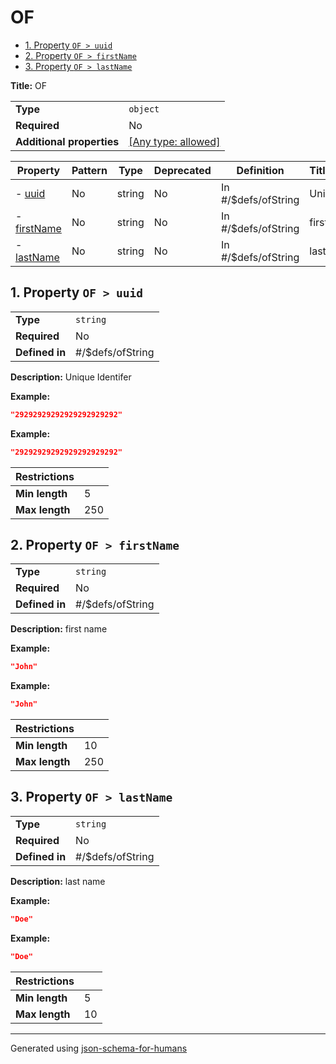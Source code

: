 # OF

- [1. Property `OF > uuid`](#uuid)
- [2. Property `OF > firstName`](#firstName)
- [3. Property `OF > lastName`](#lastName)

**Title:** OF

|                           |                                                                           |
| ------------------------- | ------------------------------------------------------------------------- |
| **Type**                  | `object`                                                                  |
| **Required**              | No                                                                        |
| **Additional properties** | [[Any type: allowed]](# "Additional Properties of any type are allowed.") |

| Property                   | Pattern | Type   | Deprecated | Definition          | Title/Description |
| -------------------------- | ------- | ------ | ---------- | ------------------- | ----------------- |
| - [uuid](#uuid )           | No      | string | No         | In #/$defs/ofString | Unique Identifer  |
| - [firstName](#firstName ) | No      | string | No         | In #/$defs/ofString | first name        |
| - [lastName](#lastName )   | No      | string | No         | In #/$defs/ofString | last name         |

## <a name="uuid"></a>1. Property `OF > uuid`

|                |                  |
| -------------- | ---------------- |
| **Type**       | `string`         |
| **Required**   | No               |
| **Defined in** | #/$defs/ofString |

**Description:** Unique Identifer

**Example:**

```json
"29292929292929292929292"
```

**Example:**

```json
"29292929292929292929292"
```

| Restrictions   |     |
| -------------- | --- |
| **Min length** | 5   |
| **Max length** | 250 |

## <a name="firstName"></a>2. Property `OF > firstName`

|                |                  |
| -------------- | ---------------- |
| **Type**       | `string`         |
| **Required**   | No               |
| **Defined in** | #/$defs/ofString |

**Description:** first name

**Example:**

```json
"John"
```

**Example:**

```json
"John"
```

| Restrictions   |     |
| -------------- | --- |
| **Min length** | 10  |
| **Max length** | 250 |

## <a name="lastName"></a>3. Property `OF > lastName`

|                |                  |
| -------------- | ---------------- |
| **Type**       | `string`         |
| **Required**   | No               |
| **Defined in** | #/$defs/ofString |

**Description:** last name

**Example:**

```json
"Doe"
```

**Example:**

```json
"Doe"
```

| Restrictions   |    |
| -------------- | -- |
| **Min length** | 5  |
| **Max length** | 10 |

----------------------------------------------------------------------------------------------------------------------------
Generated using [json-schema-for-humans](https://github.com/coveooss/json-schema-for-humans)
